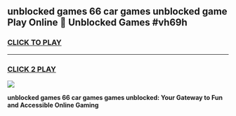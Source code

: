 
## unblocked games 66 car games unblocked game Play Online 👋 Unblocked Games #vh69h
<h3>
<a href="https://premium.freeplayer.one?title=unblocked_games_66_car_games&ref=21F">CLICK TO PLAY</a></h3>
<hr>

<h3>
<a href="https://premium.freeplayer.one?title=unblocked_games_66_car_games&ref=21F">CLICK 2 PLAY</a>
  
</h3>

<a href="https://premium.freeplayer.one?title=unblocked_games_66_car_games&ref=21F/"><img src="https://clearcache.store/games.png"></a>


**unblocked games 66 car games games unblocked: Your Gateway to Fun and Accessible Online Gaming**
